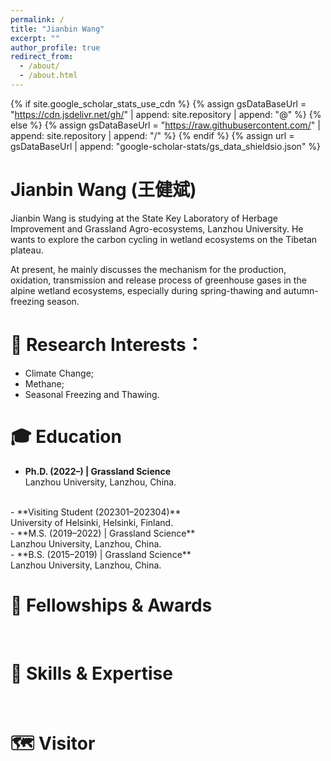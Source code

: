```yaml
---
permalink: /
title: "Jianbin Wang"
excerpt: ""
author_profile: true
redirect_from: 
  - /about/
  - /about.html
---
```


{% if site.google_scholar_stats_use_cdn %}
{% assign gsDataBaseUrl = "https://cdn.jsdelivr.net/gh/" | append: site.repository | append: "@" %}
{% else %}
{% assign gsDataBaseUrl = "https://raw.githubusercontent.com/" | append: site.repository | append: "/" %}
{% endif %}
{% assign url = gsDataBaseUrl | append: "google-scholar-stats/gs_data_shieldsio.json" %}

<span class='anchor' id='about-me'></span>

# Jianbin Wang (王健斌)

Jianbin Wang is studying at the State Key Laboratory of Herbage Improvement and Grassland Agro-ecosystems, Lanzhou University. He wants to explore the carbon cycling in wetland ecosystems on the Tibetan plateau. 

At present, he mainly discusses the mechanism for the production, oxidation, transmission and release process of greenhouse gases in the alpine wetland ecosystems, especially during spring-thawing and autumn-freezing season.

# 🧐 Research Interests：
  - Climate Change;
  - Methane;
  - Seasonal Freezing and Thawing.
  

# 🎓 Education

  - **Ph.D. (2022–) | Grassland Science** <br>
  Lanzhou University, Lanzhou, China.
  <br>
  - **Visiting Student (202301–202304)** <br>
  University of Helsinki, Helsinki, Finland.
  <br>
  - **M.S. (2019–2022) | Grassland Science** <br>
  Lanzhou University, Lanzhou, China.
  <br>
  - **B.S. (2015–2019) | Grassland Science** <br>
  Lanzhou University, Lanzhou, China.
  <br>
  
# 🏅 Fellowships & Awards
 
<br>

# 🦾 Skills & Expertise

<br>

# 🗺️ Visitor
<script type='text/javascript' id='clustrmaps' src='//cdn.clustrmaps.com/map_v2.js?cl=130e18&w=a&t=n&d=STAotRI9NIsu-X78O6o_cpkmTAyIrd-xocCQeAf1V1g&co=6c9cbe&ct=fbfbf6'></script>

